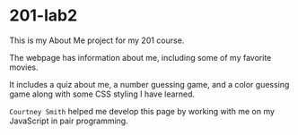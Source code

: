 # 201-lab2

This is my About Me project for my 201 course.

The webpage has information about me, including some of my favorite movies. 

It includes a quiz about me, a number guessing game, and a color guessing game along with some CSS styling I have learned.

`Courtney Smith` helped me develop this page by working with me on my JavaScript in pair programming.